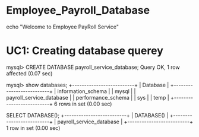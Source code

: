 # Employee_Payroll_Database
echo "Welcome to Employee PayRoll Service"

# UC1: Creating database querey

mysql> CREATE DATABASE payroll_service_database;
Query OK, 1 row affected (0.07 sec)

mysql> show databases;
+--------------------------+
| Database                 |
+--------------------------+
| information_schema       |
| mysql                    |
| payroll_service_database |
| performance_schema       |
| sys                      |
| temp                     |
+--------------------------+
6 rows in set (0.00 sec)

 SELECT DATABASE();
+--------------------------+
| DATABASE()               |
+--------------------------+
| payroll_service_database |
+--------------------------+
1 row in set (0.00 sec)
